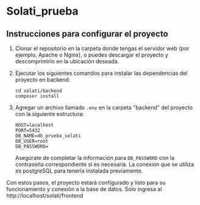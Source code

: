 # Solati_prueba
## Instrucciones para configurar el proyecto

1. Clonar el repositorio en la carpeta donde tengas el servidor web (por ejemplo, Apache o Nginx), o puedes descargar el proyecto y descomprimirlo en la ubicación deseada.

2. Ejecutar los siguientes comandos para instalar las dependencias del proyecto en backend:

   ```
   cd solati/backend
   composer install
   ```

3. Agregar un archivo llamado `.env` en la carpeta "backend" del proyecto con la siguiente estructura:

   ```plaintext
   HOST=localhost
   PORT=5432
   DB_NAME=db_prueba_solati
   DB_USER=root
   DB_PASSWORD=
   ```

   Asegúrate de completar la información para `DB_PASSWORD` con la contraseña correspondiente si es necesaria.
   La conexion que se utiliza es postgreSQL para tenerla instalada previamente.

Con estos pasos, el proyecto estará configurado y listo para su funcionamiento y conexión a la base de datos.
Solo ingresa al http://localhost/solati/frontend
